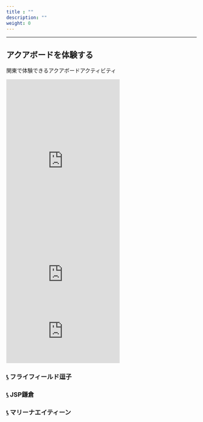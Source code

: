 ```yaml
---
title : ""
description: ""
weight: 0
---
```



<hr id="activity" />
<h2 id="experience">アクアボードを体験する</h2>

関東で体験できるアクアボードアクティビティ


<iframe id="location_map1" class="map" src="https://www.google.com/maps/embed?pb=!1m18!1m12!1m3!1d17831.876712274356!2d139.54783839598667!3d35.29924991650879!2m3!1f0!2f0!3f0!3m2!1i1024!2i768!4f13.1!3m3!1m2!1s0x6018466de4bafa9b%3A0x5f31ccd3657aa086!2z44OV44Op44Kk44OV44Kj44O844Or44OJ6YCX5a2Q!5e0!3m2!1sja!2sjp!4v1570360331899!5m2!1sja!2sjp" frameborder="0" style="border:0;height: 450px;" allowfullscreen=""></iframe>

<iframe id="location_map2" class="map dispnone"  src="https://www.google.com/maps/embed?pb=!1m18!1m12!1m3!1d13636.538198108998!2d139.55185346872906!3d35.300197864254876!2m3!1f0!2f0!3f0!3m2!1i1024!2i768!4f13.1!3m3!1m2!1s0x0%3A0xcd93aad5e87ad65!2z44K444Kn44OD44OI44K544Kt44O844OX44Op44K26Y6M5YCJ!5e0!3m2!1sja!2sjp!4v1570363268935!5m2!1sja!2sjp" frameborder="0" style="border:0;" allowfullscreen=""></iframe>

<iframe id="location_map3" class="map dispnone"  src="https://www.google.com/maps/embed?pb=!1m18!1m12!1m3!1d3251.0285536038705!2d138.8948744146541!3d35.42932268025384!2m3!1f0!2f0!3f0!3m2!1i1024!2i768!4f13.1!3m3!1m2!1s0x0%3A0xdb852c02c2433eec!2z5bGx5Lit5rmW44Oe44Oq44O844OK44Ko44Kk44OG44Kj44O844Oz!5e0!3m2!1sja!2sjp!4v1570363334395!5m2!1sja!2sjp" frameborder="0" style="border:0;" allowfullscreen=""></iframe>

<h3 id="location1" class="location bold"><a class="tel" href="tel:000-000-000">📞</a>   フライフィールド逗子 </h3>
<h3 id="location2" class="location"><a class="tel" href="tel:000-000-000">📞</a>   JSP鎌倉 </h3>
<h3 id="location3" class="location"><a class="tel" href="tel:000-000-000">📞</a>   マリーナエイティーン </h3>



<script>
location1.addEventListener('click', function(e){
    changeBold(location1,location3,location2);
    location_map1.classList.remove('dispnone');
    location_map2.classList.add('dispnone');
    location_map3.classList.add('dispnone');
});
location2.addEventListener('click', function(e){
    changeBold(location2,location1,location3);
    location_map2.classList.remove('dispnone');
    location_map1.classList.add('dispnone');
    location_map3.classList.add('dispnone');
});
location3.addEventListener('click', function(e){
    changeBold(location3,location1,location2);
    location_map3.classList.remove('dispnone');
    location_map1.classList.add('dispnone');
    location_map2.classList.add('dispnone');

});
function changeBold(add,rm1,rm2){
    add.classList.add('bold');
    rm1.classList.remove('bold');
    rm2.classList.remove('bold');
}
</script>


